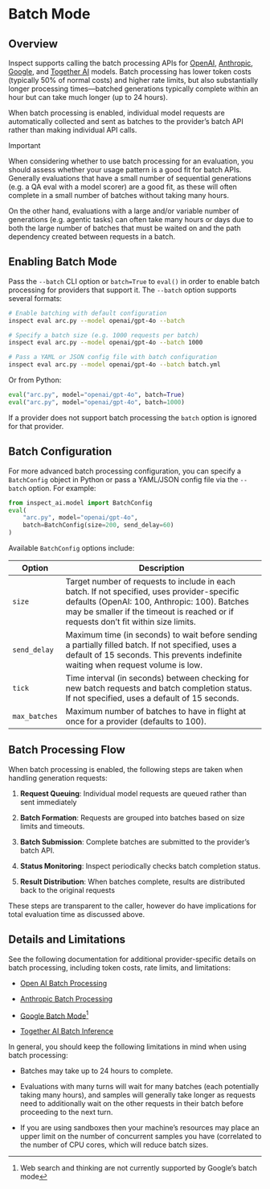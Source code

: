# Batch Mode


## Overview

Inspect supports calling the batch processing APIs for
[OpenAI](https://platform.openai.com/docs/guides/batch),
[Anthropic](https://docs.anthropic.com/en/docs/build-with-claude/batch-processing),
[Google](https://ai.google.dev/gemini-api/docs/batch-mode), and
[Together AI](https://docs.together.ai/docs/batch-inference) models.
Batch processing has lower token costs (typically 50% of normal costs)
and higher rate limits, but also substantially longer processing
times—batched generations typically complete within an hour but can take
much longer (up to 24 hours).

When batch processing is enabled, individual model requests are
automatically collected and sent as batches to the provider’s batch API
rather than making individual API calls.

> [!IMPORTANT]
>
> When considering whether to use batch processing for an evaluation,
> you should assess whether your usage pattern is a good fit for batch
> APIs. Generally evaluations that have a small number of sequential
> generations (e.g. a QA eval with a model scorer) are a good fit, as
> these will often complete in a small number of batches without taking
> many hours.
>
> On the other hand, evaluations with a large and/or variable number of
> generations (e.g. agentic tasks) can often take many hours or days due
> to both the large number of batches that must be waited on and the
> path dependency created between requests in a batch.

## Enabling Batch Mode

Pass the `--batch` CLI option or `batch=True` to `eval()` in order to
enable batch processing for providers that support it. The `--batch`
option supports several formats:

``` bash
# Enable batching with default configuration
inspect eval arc.py --model openai/gpt-4o --batch

# Specify a batch size (e.g. 1000 requests per batch)
inspect eval arc.py --model openai/gpt-4o --batch 1000

# Pass a YAML or JSON config file with batch configuration
inspect eval arc.py --model openai/gpt-4o --batch batch.yml
```

Or from Python:

``` python
eval("arc.py", model="openai/gpt-4o", batch=True)
eval("arc.py", model="openai/gpt-4o", batch=1000)
```

If a provider does not support batch processing the `batch` option is
ignored for that provider.

## Batch Configuration

For more advanced batch processing configuration, you can specify a
`BatchConfig` object in Python or pass a YAML/JSON config file via the
`--batch` option. For example:

``` python
from inspect_ai.model import BatchConfig
eval(
    "arc.py", model="openai/gpt-4o", 
    batch=BatchConfig(size=200, send_delay=60)
)
```

Available `BatchConfig` options include:

| Option | Description |
|----|----|
| `size` | Target number of requests to include in each batch. If not specified, uses provider-specific defaults (OpenAI: 100, Anthropic: 100). Batches may be smaller if the timeout is reached or if requests don’t fit within size limits. |
| `send_delay` | Maximum time (in seconds) to wait before sending a partially filled batch. If not specified, uses a default of 15 seconds. This prevents indefinite waiting when request volume is low. |
| `tick` | Time interval (in seconds) between checking for new batch requests and batch completion status. If not specified, uses a default of 15 seconds. |
| `max_batches` | Maximum number of batches to have in flight at once for a provider (defaults to 100). |

## Batch Processing Flow

When batch processing is enabled, the following steps are taken when
handling generation requests:

1.  **Request Queuing**: Individual model requests are queued rather
    than sent immediately

2.  **Batch Formation**: Requests are grouped into batches based on size
    limits and timeouts.

3.  **Batch Submission**: Complete batches are submitted to the
    provider’s batch API.

4.  **Status Monitoring**: Inspect periodically checks batch completion
    status.

5.  **Result Distribution**: When batches complete, results are
    distributed back to the original requests

These steps are transparent to the caller, however do have implications
for total evaluation time as discussed above.

## Details and Limitations

See the following documentation for additional provider-specific details
on batch processing, including token costs, rate limits, and
limitations:

- [Open AI Batch
  Processing](https://platform.openai.com/docs/guides/batch)

- [Anthropic Batch
  Processing](https://docs.anthropic.com/en/docs/build-with-claude/batch-processing)

- [Google Batch
  Mode](https://ai.google.dev/gemini-api/docs/batch-mode)[^1]

- [Together AI Batch
  Inference](https://docs.together.ai/docs/batch-inference)

In general, you should keep the following limitations in mind when using
batch processing:

- Batches may take up to 24 hours to complete.

- Evaluations with many turns will wait for many batches (each
  potentially taking many hours), and samples will generally take longer
  as requests need to additionally wait on the other requests in their
  batch before proceeding to the next turn.

- If you are using sandboxes then your machine’s resources may place an
  upper limit on the number of concurrent samples you have (correlated
  to the number of CPU cores, which will reduce batch sizes.

[^1]: Web search and thinking are not currently supported by Google’s
    batch mode
